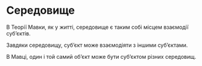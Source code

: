 # Середовище

В <subject>Теорії Мавки</subject>, як у житті, середовище <keyword>є</keyword> таким собі місцем
взаємодії субʼєктів.

Завдяки середовищу, субʼєкт може взаємодіяти з іншими субʼєктами.

В <subject>Мавці</subject>, один і той самий обʼєкт може бути субʼєктом різних середовищ.